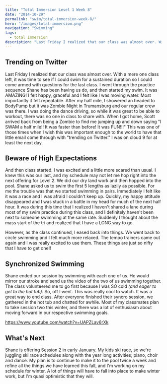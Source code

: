 ```yaml
---
title: "Total Immersion Level 1 Week 8"
date: "2014-10-29"
permalink: "swim/total-immersion-week-8/"
hero: "/images/total-immersion.png"
navigation: "Swimming"
tags:
  - total immersion
description: "Last Friday I realized that our class was almost over. With a mere one class left, it was time to see if I could swim for a sustained duration so I could come armed with questions for the last class."
---
```


## Trending on Twitter

Last Friday I realized that our class was almost over. With a mere one class left, it was time to see if I could swim for a sustained duration so I could come armed with questions for the last class. I went through the practice sequence Shane has been having us do, and then started my swim. It was AMAZING! I felt happy, graceful and I felt like I was moving water. Most importantly it felt repeatable. After my half mile, I showered an headed to BodyPump but it was Zombie Night in Trumansburg and our regular crew was there. I was doing the dance driving, so while it was great to be able to workout, there was no one in class to share with. When I got home, Scott arrived back from being a Zombie to find me jumping up and down saying "I SWAM a half mile!! It was faster than before! It was FUN!!!" This was one of those times when I wish this was important enough to the world to have that little email come through with "trending on Twitter." I was on cloud 9 for at least the next day.

## Beware of High Expectations

And then class started. I was excited and a little more scared than usual. I knew this was our last, and my schedule may not let me hop right into the next offering for Level 2. We did our dry land work and then hopped into the pool. Shane asked us to swim the first 5 lengths as lazily as possible. For me the trouble was that we started swimming in pairs. Immediately I felt like it was a race and I was afraid I couldn't keep up. Quickly, my happy attitude disappeared and I was stuck in a battle in my head for much of the next half hour. It was during this time that I realized I haven't shared a lane during most of my swim practice during this class, and I definitely haven't been next to someone swimming at the same rate. Suddenly I thought about the mass start of the tri and realized that I have a LONG way to go.

However, as the class continued, I eased back into things. We went back to circle swimming and I felt much more relaxed. The tempo trainers came out again and I was really excited to use them. These things are just so nifty that I have to get one!!

## Synchronized Swimming

Shane ended our session by swimming with each one of us. He would mirror our stroke and send us the video of the two of us swimming together. The class volunteered me to go first because I was SO cold _(and eager to get to the hot tub)._ So, off I went. This was really cool to watch. It was a great way to end class. After everyone finished their syncro session, we gathered in the hot tub and chatted for awhile. Most of my classmates plan to take session two this winter, and there was a lot of enthusiasm about moving forward in our respective swimming goals.

https://www.youtube.com/watch?v=UAPZLav6rXk

## What's Next

Shane is offering Session 2 in early January. My kids ski race, so we're juggling ski race schedules along with the year long activities; piano, choir and dance. My plan is to continue to make it to the pool twice a week and refine all the things we have learned this fall, and I'm working on my schedule for winter. A lot of things will have to fall into place to make winter work, but I'm quasi optimistic that they will.
